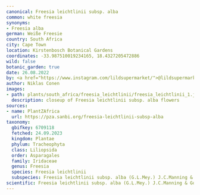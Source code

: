 ```yaml
---
canonical: Freesia leichtlinii subsp. alba
common: white freesia
synonyms:
- Freesia alba
german: Weiße Freesie
country: South Africa
city: Cape Town
location: Kirstenbosch Botanical Gardens
coordinates: -33.987510019234165, 18.4327205472886
wild: false
botanic_garden: true
date: 26.08.2022
by: <a href="https://www.instagram.com/lildsupermarket/">@lildsupermarket</a>
author: Niklas Conen
images:
- path: plants/south_africa/freesia_leichtlinii/freesia_leichtlinii_1.jpg
  description: closeup of Freesia leichtlinii subsp. alba flowers
sources:
- name: PlantZAfrica
  url: https://pza.sanbi.org/freesia-leichtlinii-subsp-alba
taxonomy:
  gbifkey: 6709118
  fetched: 24.09.2023
  kingdom: Plantae
  phylum: Tracheophyta
  class: Liliopsida
  order: Asparagales
  family: Iridaceae
  genus: Freesia
  species: Freesia leichtlinii
  subspecies: Freesia leichtlinii subsp. alba (G.L.Mey.) J.C.Manning & Goldblatt
scientific: Freesia leichtlinii subsp. alba (G.L.Mey.) J.C.Manning & Goldblatt
---
```


